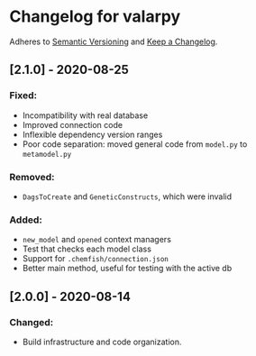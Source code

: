 # Changelog for valarpy

Adheres to [Semantic Versioning](https://semver.org/spec/v2.0.0.html)
and [Keep a Changelog](https://keepachangelog.com/en/1.0.0/).


## [2.1.0] - 2020-08-25

### Fixed:
- Incompatibility with real database
- Improved connection code
- Inflexible dependency version ranges
- Poor code separation: moved general code from `model.py` to `metamodel.py`

### Removed:
- `DagsToCreate` and `GeneticConstructs`, which were invalid

### Added:
- `new_model` and `opened` context managers
- Test that checks each model class
- Support for `.chemfish/connection.json`
- Better main method, useful for testing with the active db


## [2.0.0] - 2020-08-14

### Changed:
- Build infrastructure and code organization.
